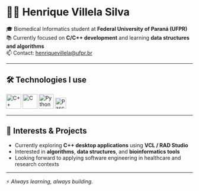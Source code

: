 # 👨‍💻 Henrique Villela Silva

🎓 Biomedical Informatics student at **Federal University of Paraná (UFPR)**  
📚 Currently focused on **C/C++ development** and learning **data structures and algorithms**  
📫 Contact: henriquevillela@ufpr.br

---

## 🛠️ Technologies I use

<p>
  <img src="https://cdn.jsdelivr.net/gh/devicons/devicon/icons/cplusplus/cplusplus-original.svg" width="40" alt="C++"/>
  <img src="https://cdn.jsdelivr.net/gh/devicons/devicon/icons/c/c-original.svg" width="40" alt="C"/>
  <img src="https://cdn.jsdelivr.net/gh/devicons/devicon/icons/python/python-original.svg" width="40" alt="Python"/>
  <img src="https://img.shields.io/badge/Pascal/Delphi-blue?style=flat&logo=delphi" height="30" alt="Pascal"/>
</p>

---

## 🌟 Interests & Projects

- Currently exploring **C++ desktop applications** using **VCL / RAD Studio**
- Interested in **algorithms**, **data structures**, and **bioinformatics tools**
- Looking forward to applying software engineering in healthcare and research contexts

---

⚡ *Always learning, always building.*
